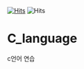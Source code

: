 [![Hits](https://hits.seeyoufarm.com/api/count/incr/badge.svg?url=https%3A%2F%2Fgithub.com%2Flouis-25%2FC_language&count_bg=%2379C83D&title_bg=%23555555&icon=&icon_color=%23E7E7E7&title=hits&edge_flat=false)](https://hits.seeyoufarm.com)
![Hits](https://hitcounter.pythonanywhere.com/count/tag.svg?url=https%3A%2F%2Fgithub.com%2Flouis-25%2FC_language)
# C_language
c언어 연습


